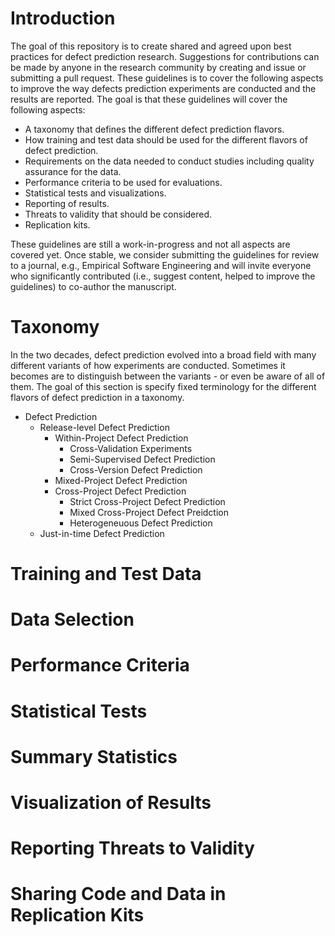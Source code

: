 # Introduction

The goal of this repository is to create shared and agreed upon best practices for defect prediction research. Suggestions for contributions can be made by anyone in the research community by creating and issue or submitting a pull request. These guidelines is to cover the following aspects to improve the way defects prediction experiments are conducted and the results are reported. The goal is that these guidelines will cover the following aspects:

- A taxonomy that defines the different defect prediction flavors.
- How training and test data should be used for the different flavors of defect prediction.  
- Requirements on the data needed to conduct studies including quality assurance for the data. 
- Performance criteria to be used for evaluations.
- Statistical tests and visualizations.
- Reporting of results.
- Threats to validity that should be considered.
- Replication kits.

These guidelines are still a work-in-progress and not all aspects are covered yet. Once stable, we consider submitting the guidelines for review to a journal, e.g., Empirical Software Engineering and will invite everyone who significantly contributed (i.e., suggest content, helped to improve the guidelines) to co-author the manuscript. 

# Taxonomy

In the two decades, defect prediction evolved into a broad field with many different variants of how experiments are conducted. Sometimes it becomes are to distinguish between the variants - or even be aware of all of them. The goal of this section is specify fixed terminology for the different flavors of defect prediction in a taxonomy. 

- Defect Prediction
  - Release-level Defect Prediction
    - Within-Project Defect Prediction
      - Cross-Validation Experiments
      - Semi-Supervised Defect Prediction
      - Cross-Version Defect Prediction
    - Mixed-Project Defect Prediction
    - Cross-Project Defect Prediction
      - Strict Cross-Project Defect Prediction
      - Mixed Cross-Project Defect Preidction
      - Heterogeneuous Defect Prediction
  - Just-in-time Defect Prediction
 
 # Training and Test Data
 
 # Data Selection
 
 # Performance Criteria
 
 # Statistical Tests
 
 # Summary Statistics
 
 # Visualization of Results
 
 # Reporting Threats to Validity
 
 # Sharing Code and Data in Replication Kits

